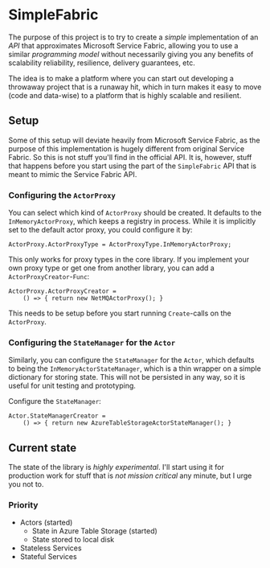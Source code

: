 # SimpleFabric

The purpose of this project is to try to create a _simple_ implementation of an _API_ that approximates Microsoft Service Fabric, allowing you to use a similar _programming model_ without necessarily giving you any benefits of scalability reliability, resilience, delivery guarantees, etc.

The idea is to make a platform where you can start out developing a throwaway project that is a runaway hit, which in turn makes it easy to move (code and data-wise) to a platform that is highly scalable and resilient.

## Setup

Some of this setup will deviate heavily from Microsoft Service Fabric, as the purpose of this implementation is hugely different from original Service Fabric. So this is not stuff you'll find in the official API. It is, however, stuff that happens before you start using the part of the `SimpleFabric` API that is meant to mimic the Service Fabric API.

### Configuring the `ActorProxy`

You can select which kind of `ActorProxy` should be created. It defaults to the `InMemoryActorProxy`, which keeps a registry in process. While it is implicitly set to the default actor proxy, you could configure it by:

```
ActorProxy.ActorProxyType = ActorProxyType.InMemoryActorProxy;
```

This only works for proxy types in the core library. If you implement your own proxy type or get one from another library, you can add a `ActorProxyCreator`-`Func`:

```
ActorProxy.ActorProxyCreator = 
    () => { return new NetMQActorProxy(); }
```
This needs to be setup before you start running `Create`-calls on the `ActorProxy`.

### Configuring the `StateManager` for the `Actor` 

Similarly, you can configure the `StateManager` for the `Actor`, which defaults to being the `InMemoryActorStateManager`, which is a thin wrapper on a simple dictionary for storing state. This will not be persisted in any way, so it is useful for unit testing and prototyping.

Configure the `StateManager`:

```
Actor.StateManagerCreator = 
    () => { return new AzureTableStorageActorStateManager(); }
```

## Current state

The state of the library is _highly experimental_. I'll start using it for production work for stuff that is _not mission critical_ any minute, but I urge you not to. 

### Priority

- Actors (started)    
    - State in Azure Table Storage (started)
    - State stored to local disk
- Stateless Services
- Stateful Services